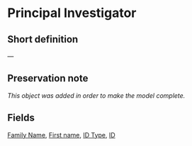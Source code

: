 # Principal Investigator
## Short definition
—
## Preservation note
*This object was added in order to make the model complete.*
## Fields
[Family Name](../Object-Fields/Principal%20Investigator/Family%20Name.md),
[First name](../Object-Fields/Principal%20Investigator/First%20name.md),
[ID Type](../Object-Fields/Principal%20Investigator/ID%20Type.md),
[ID](../Object-Fields/Principal%20Investigator/ID.md)
